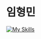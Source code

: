 <h1> 임형민 </h1>

[![My Skills](https://skillicons.dev/icons?i=js,html,css,wasm)](https://skillicons.dev)
